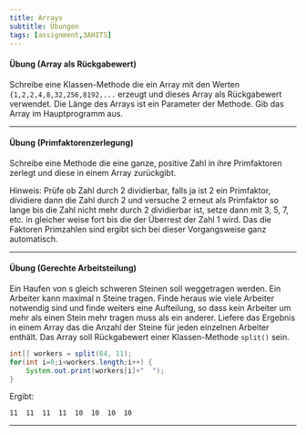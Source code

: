 ```yaml
---
title: Arrays
subtitle: Übungen
tags: [assignment,3AHITS]
---
```


#### Übung (Array als Rückgabewert)

Schreibe eine Klassen-Methode die ein Array mit den Werten `{1,2,2,4,8,32,256,8192,...` erzeugt und dieses Array als Rückgabewert verwendet. Die Länge des Arrays ist ein Parameter der Methode. Gib das Array im Hauptprogramm aus.

---

#### Übung (Primfaktorenzerlegung)

Schreibe eine Methode die eine ganze, positive Zahl in ihre Primfaktoren zerlegt und diese in einem Array zurückgibt.

Hinweis: Prüfe ob Zahl durch 2 dividierbar, falls ja ist 2 ein Primfaktor, dividiere dann die Zahl durch 2 und versuche 2 erneut als Primfaktor so lange bis die Zahl nicht mehr durch 2 dividierbar ist, setze dann mit 3, 5, 7, etc. in gleicher weise fort bis die der Überrest der Zahl 1 wird. Das die Faktoren Primzahlen sind ergibt sich bei dieser Vorgangsweise ganz automatisch.

---

#### Übung (Gerechte Arbeitsteilung)

Ein Haufen von s gleich schweren Steinen soll weggetragen werden. Ein Arbeiter kann maximal n Steine tragen. Finde heraus wie viele Arbeiter notwendig sind und finde weiters eine Aufteilung, so dass kein Arbeiter um mehr als einen Stein mehr tragen muss als ein anderer. Liefere das Ergebnis in einem Array das die Anzahl der Steine für jeden einzelnen Arbeiter enthält. Das Array soll Rückgabewert einer Klassen-Methode `split()` sein.


```java
int[] workers = split(84, 11);
for(int i=0;i<workers.length;i++) {
    System.out.print(workers[i]+"  ");
}
```

Ergibt:

```
11  11  11  11  10  10  10  10 
```

---
